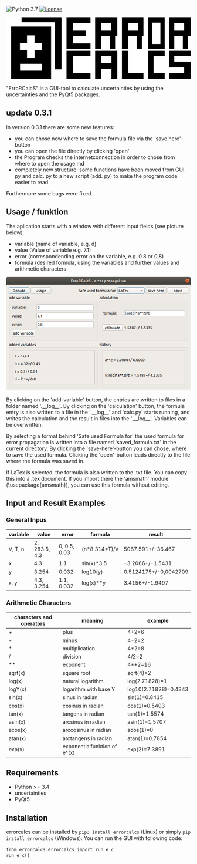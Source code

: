 ![Python 3.7](https://img.shields.io/badge/python-3.7-green.svg)
[![license](https://img.shields.io/github/license/mashape/apistatus.svg?maxAge=2592000)](https://github.com/leonfrcom/ErroRCalcS/blob/master/LICENSE)


![icon](./pictures/icon/logo_text.png)

"ErroRCalcS" is a GUI-tool to calculate uncertainties by using the uncertainties and the PyQt5 packages.

## update 0.3.1
In version 0.3.1 there are some new features:

* you can chose now where to save the formula file via the 'save here'-button
* you can open the file directly by clicking 'open'
* the Program checks the internetconnection in order to chose from where to open the usage.md
* completely new structure: some functions have been moved from GUI. py and calc. py to a new script (add. py) to make the program code easier to read.

Furthermore some bugs were fixed.

## Usage / funktion
The aplication starts with a window with different input fields (see picture below):

- variable (name of variable, e.g. d)
- value (Value of variable e.g. 7.1)
- error (correspondending error on the variable, e.g. 0.8 or 0,8)
- formula (desired formula, using the variables and further values and arithmetic characters

![Screenshot of ErroRCalcS' main window](./pictures/screenshots/screenshot_ubuntu_0.3.0.png)

By clicking on the 'add-variable' button, the entries are written to files in a folder named '.\_\_log\_\_'. By clicking on the 'calculation' button, the formula entry is also written to a file in the '.\_\_log\_\_' and 'calc.py' starts running, and writes the calculation and the result in files into the '.\_\_log\_\_'.
Variables can be overwritten.

By selecting a format behind 'Safe used Formula for' the used formula for error propagation is written into a file named 'saved_formula.txt' in the current directory. By clicking the 'save-here'-button you can chose, where to save the used formula. Clicking the 'open'-button leads directly to the file where the formula was saved in.

If LaTex is selected, the formula is also written to the .txt file. You can copy this into a .tex document. If you import there the 'amsmath' module (\usepackage{amsmath}), you can use this formula without editing.

## Input and Result Examples

### General Inpus
| variable | value | error | formula | result |
| ------ | ------ | ------ | ------ | ------ |
| V, T, n | 2, 283.5, 4.3 | 0, 0.5, 0.03 | (n\*8.314\*T)/V | 5067.591+/-36.467 |
| x | 4.3 | 1.1 | sin(x)*3.5 | -3.2066+/-1.5431 |
| y | 3.254 | 0.032 | log10(y) | 0.5124175+/-0,0042709 |
| x, y | 4.3, 3.254 | 1.1, 0.032 | log(x)\*\*y | 3.4156+/-1.9497 |

### Arithmetic Characters
| characters and operators | meaning |  example |
| ----- | ----- | ----- |
| + | plus | 4+2=6 |
| - | minus | 4-2=2 |
| \* | multiplication | 4\*2=8 |
| / | division | 4/2=2 |
| \*\* | exponent | 4\*\*2=16 |
| sqrt(x) | square root | sqrt(4)=2 |
| log(x) | natural logarithm | log(2.71828)=1 |
| logY(x) | logarithm with base Y | log10(2.71828)=0.4343 |
| sin(x) | sinus in radian | sin(1)=0.8415 |
| cos(x) | cosinus in radian | cos(1)=0.5403 |
| tan(x) | tangens in radian | tan(1)=1.5574 |
| asin(x) | arcsinus in radian | asin(1)=1.5707 |
| acos(x) | arccosinus in radian | acos(1)=0 |
| atan(x) | arctangens in radian | atan(1)=0.7854 |
| exp(x) | exponentialfunktion of e^(x) | exp(2)=7.3891 |



## Requirements
- Python >= 3.4
- uncertainties
- PyQt5

## Installation
errorcalcs can be installed by `pip3 install errorcalcs` (Linux) or simply `pip install errorcalcs` (Windows). You can run the GUI with following code:

	from errorcalcs.errorcalcs import run_e_c
	run_e_c()
